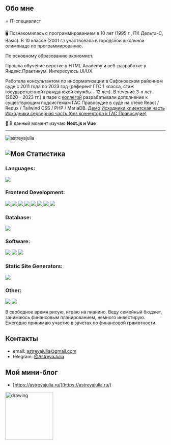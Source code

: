 ## Обо мне
⭐ IT-специалист

🖥️ Познакомилась с программированием в 10 лет (1995 г., ПК Дельта-С, Basic).
В 10 классе (2001 г.) участвовала в городской школьной олимпиаде по программированию.

По основному образованию экономист.

Прошла обучение верстке у HTML Academy и веб-разработке у Яндекс.Практикум.
Интересуюсь UI/UX.

Работала консультантом по информатизации в Сафоновском районном суде с 2011 года по 2023 год (референт ГГС 1 класса, стаж государственной гражданской службы - 12  лет).
В течение 3-х лет (2020 - 2023 гг.) в паре с [коллегой](https://github.com/ChernovRoman) разрабатывали дополнение к существующим подсистемам ГАС Правосудие в суде на стеке React / Redux / Tailwind CSS / PHP / MariaDB.
[Демо](https://tiny-basbousa-85551d.netlify.app/)
[Исходники клиентская часть](https://github.com/AstreyaJulia/ISP/tree/v1/client)
[Исходники серверная часть (без коннектора к ГАС Правосудие)](https://github.com/AstreyaJulia/ISP/tree/development/v1)

🌱 В данный момент изучаю **Next.js и Vue**


---
<p align="left"> <img src="https://komarev.com/ghpvc/?username=astreyajulia&label=Profile%20views&color=0e75b6&style=flat" alt="astreyajulia" /> </p>

![Моя Статистика](https://metrics.lecoq.io/AstreyaJulia?template=classic&base.community=0&languages=1&activity=1&lines=1&repositories=1&base.indepth=false&base.hireable=false&repositories=100&repositories.batch=100&repositories.forks=false&repositories.affiliations=owner&languages.limit=8&languages.threshold=0%25&languages.other=false&languages.colors=github&languages.sections=most-used&languages.indepth=false&languages.analysis.timeout=15&languages.categories=markup%2C%20programming&languages.recent.categories=markup%2C%20programming&languages.recent.load=300&languages.recent.days=14&activity.limit=5&activity.load=300&activity.days=14&activity.visibility=all&activity.timestamps=false&activity.filter=all&config.timezone=Europe%2FMoscow)
---

<h3 align="left">Languages:</h3>
<p align="left">
  <a href="https://developer.mozilla.org/en-US/docs/Web/JavaScript" target="_blank" rel="noreferrer" title="Java Script">
    <img src="https://skillicons.dev/icons?i=js" />
  </a>
</p>

<h3 align="left">Frontend Development:</h3>
<p align="left">
  <a href="https://www.w3.org/html/" target="_blank" rel="noreferrer" title="HTML">
    <img src="https://skillicons.dev/icons?i=html" />
  </a>
  <a href="https://www.w3schools.com/css/" target="_blank" rel="noreferrer" title="CSS">
    <img src="https://skillicons.dev/icons?i=css" />
  </a>
      <a href="https://reactjs.org/" target="_blank" rel="noreferrer" title="React.js">
    <img src="https://skillicons.dev/icons?i=react" />
  </a>
<a href="https://redux.js.org" target="_blank" rel="noreferrer" title="Redux.js">
    <img src="https://skillicons.dev/icons?i=redux" />
  </a>
<a href="https://sass-lang.com" target="_blank" rel="noreferrer" title="SASS">
    <img src="https://skillicons.dev/icons?i=sass" />
  </a>
<a href="https://getbootstrap.com" target="_blank" rel="noreferrer" title="Bootstrap">
    <img src="https://skillicons.dev/icons?i=bootstrap" />
  </a>
    <a href="https://tailwindcss.com/" target="_blank" rel="noreferrer" title="Tailwind">
    <img src="https://skillicons.dev/icons?i=tailwind" />
  </a>
        <a href="https://webpack.js.org" target="_blank" rel="noreferrer" title="Webpack">
    <img src="https://skillicons.dev/icons?i=webpack" />
  </a>
</p>

  <h3 align="left">Database:</h3>
 <p align="left">
          <a href="https://www.mysql.com/" target="_blank" rel="noreferrer" title="MysSQL">
    <img src="https://skillicons.dev/icons?i=mysql" />
  </a>
</p> 
  
<h3 align="left">Software:</h3>
<p align="left">
        <a href="https://www.figma.com/" target="_blank" rel="noreferrer" title="Figma">
    <img src="https://skillicons.dev/icons?i=figma" />
  </a>
            <a href="https://www.photoshop.com/en" target="_blank" rel="noreferrer" title="Photoshop">
    <img src="https://skillicons.dev/icons?i=photoshop" />
  </a>
            <a href="https://www.adobe.com/in/products/illustrator.html" target="_blank" rel="noreferrer" title="Illustrator">
    <img src="https://skillicons.dev/icons?i=ai" />
  </a>
</p>

<h3 align="left">Static Site Generators:</h3>
<p align="left">
        <a href="https://www.gatsbyjs.com/" target="_blank" rel="noreferrer" title="Gatsby.js">
    <img src="https://skillicons.dev/icons?i=gatsby" />
  </a>
</p>

<h3 align="left">Other:</h3>
<p align="left">
        <a href="https://git-scm.com/" target="_blank" rel="noreferrer" title="Git">
    <img src="https://skillicons.dev/icons?i=git" />
  </a>
            <a href=""https://www.linux.org/" target="_blank" rel="noreferrer" title="Linux">
    <img src="https://skillicons.dev/icons?i=linux" />
  </a>
</p>

В свободное время рисую, играю на пианино.
Веду семейный бюджет, занимаюсь финансовым планированием, немного инвестирую. 
Ежегодно принимаю участие в зачетах по финансовой грамотности.

## Контакты
* email: [astreyajulia@gmail.com](mailto:astreyajulia@gmail.com)
* telegram: [@AstreyaJulia](https://t.me/AstreyaJulia)

## Мой мини-блог
* [https://astreyajulia.ru/](https://astreyajulia.ru/)

<img src="https://habrastorage.org/r/w1560/storage3/b90/0bb/09d/b900bb09d77cbfe062946b13ce9bd3d1.png" alt="drawing" style="width:150px;"/>
